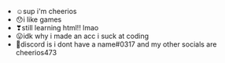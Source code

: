 - ☺sup i'm cheerios
- 😯i like games
- ❣still learning html!! lmao
- 😛idk why i made an acc i suck at coding
- 🤑discord is i dont have a name#0317 and my other socials are cheerios473

<!---
cheerios473/cheerios473 is a ✨ special ✨ repository because its `README.md` (this file) appears on your GitHub profile.
You can click the Preview link to take a look at your changes.
--->
